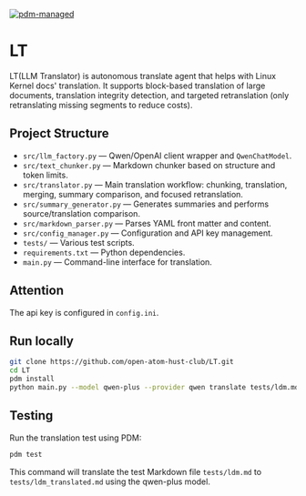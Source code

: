 [![pdm-managed](https://img.shields.io/endpoint?url=https%3A%2F%2Fcdn.jsdelivr.net%2Fgh%2Fpdm-project%2F.github%2Fbadge.json)](https://pdm-project.org)

# LT
LT(LLM Translator) is autonomous translate agent that helps with Linux Kernel docs' translation.
It supports block-based translation of large documents, translation integrity detection, and targeted retranslation (only retranslating missing segments to reduce costs).

## Project Structure

- `src/llm_factory.py` — Qwen/OpenAI client wrapper and `QwenChatModel`.
- `src/text_chunker.py` — Markdown chunker based on structure and token limits.
- `src/translator.py` — Main translation workflow: chunking, translation, merging, summary comparison, and focused retranslation.
- `src/summary_generator.py` — Generates summaries and performs source/translation comparison.
- `src/markdown_parser.py` — Parses YAML front matter and content.
- `src/config_manager.py` — Configuration and API key management.
- `tests/` — Various test scripts.
- `requirements.txt` — Python dependencies.
- `main.py` — Command-line interface for translation.
  
## Attention

The api key is configured in `config.ini`.


## Run locally
```bash
git clone https://github.com/open-atom-hust-club/LT.git
cd LT
pdm install
python main.py --model qwen-plus --provider qwen translate tests/ldm.md -o tests/ldm_translated.md
```

## Testing

Run the translation test using PDM:
```bash
pdm test
```

This command will translate the test Markdown file `tests/ldm.md` to `tests/ldm_translated.md` using the qwen-plus model.

